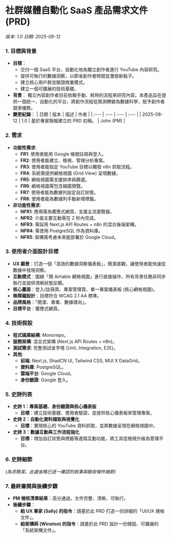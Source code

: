 # 社群媒體自動化 SaaS 產品需求文件 (PRD)
*版本: 1.0*
*日期: 2025-08-12*

### 1. 目標與背景
* **目標**：
    * 交付一個 SaaS 平台，自動化地為獨立創作者進行 YouTube 內容研究。
    * 提供可執行的數據洞察，以節省創作者時間並激發新點子。
    * 建立核心用戶群並驗證商業模式。
    * 建立一個可擴展的技術基礎。
* **背景**：
    獨立內容創作者目前依賴手動、耗時的流程來研究內容。本產品旨在提供一個統一、自動化的平台，將創作流程從猜測轉變為數據科學，賦予創作者競爭優勢。
* **變更紀錄**：
| 日期 | 版本 | 描述 | 作者 |
| :--- | :--- | :--- | :--- |
| 2025-08-12 | 1.0 | 基於專案簡報建立的 PRD 初稿。 | John (PM) |

### 2. 需求
* **功能性需求**:
    * **FR1**: 使用者能用 Google 帳號註冊與登入。
    * **FR2**: 使用者能建立、檢視、管理分析專案。
    * **FR3**: 使用者能指定 YouTube 目標以觸發 n8n 抓取流程。
    * **FR4**: 系統需提供網格視圖 (Grid View) 呈現數據。
    * **FR5**: 網格視圖需支援排序與篩選。
    * **FR6**: 網格視圖需包含縮圖預覽。
    * **FR7**: 使用者能為數據列設定自訂狀態。
    * **FR8**: 使用者能為數據列手動新增標籤。
* **非功能性需求**:
    * **NFR1**: 應用需為響應式網頁，支援主流瀏覽器。
    * **NFR2**: 介面主要互動需在 2 秒內完成。
    * **NFR3**: 需採用 Next.js API Routes + n8n 的混合後端架構。
    * **NFR4**: 需使用 PostgreSQL 作為資料庫。
    * **NFR5**: 架構需考慮未來能部署於 Google Cloud。

### 3. 使用者介面設計目標
* **UX 願景**：打造一個「高效的數據洞察儀表板」，簡潔直觀，讓使用者能快速從數據中發現洞察。
* **互動模式**：圍繞「類 Airtable 網格視圖」進行直接操作，所有背景任務非同步執行並提供清晰狀態反饋。
* **核心畫面**：登入/註冊頁、專案管理頁、單一專案儀表板 (核心網格視圖)。
* **無障礙設計**：目標符合 WCAG 2.1 AA 標準。
* **品牌風格**：「簡潔、專業、數據導向」。
* **目標平台**：響應式網頁。

### 4. 技術假設
* **程式碼庫結構**: Monorepo。
* **服務架構**: 混合式架構 (Next.js API Routes + n8n)。
* **測試需求**: 完整測試金字塔 (Unit, Integration, E2E)。
* **其他**:
    * **前端**: Next.js, ShadCN UI, Tailwind CSS, MUI X DataGrid。
    * **資料庫**: PostgreSQL。
    * **雲端平台**: Google Cloud。
    * **身份驗證**: Google 登入。

### 5. 史詩列表
* **史詩 1：專案基礎、身份驗證與核心儀表板**
    * **目標**：建立技術基礎、使用者驗證，並提供核心儀表板來管理專案。
* **史詩 2：自動化資料擷取與視覺化**
    * **目標**：實現核心的 YouTube 資料抓取，並將數據呈現在網格視圖中。
* **史詩 3：數據互動與工作流程強化**
    * **目標**：增加自訂狀態與標籤等進階互動功能，將工具從檢視升級為管理平台。

### 6. 史詩細節
*(為求簡潔，此處省略已逐一確認的故事與驗收條件細節)*

### 7. 最終審閱與後續步驟
* **PM 檢核清單結果**：高分通過。文件完整、清晰、可執行。
* **後續步驟**：
    * **給 UX 專家 (Sally) 的指令**：請基於此 PRD 打造一份詳細的「UI/UX 規格文件」。
    * **給架構師 (Winston) 的指令**：請基於此 PRD 設計一份穩固、可擴展的「系統架構文件」。